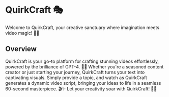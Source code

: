 # QuirkCraft 🎭
Welcome to QuirkCraft, your creative sanctuary where imagination meets video magic! 🚀✨

## Overview
QuirkCraft is your go-to platform for crafting stunning videos effortlessly, powered by the brilliance of GPT-4. 🎥🌟 Whether you're a seasoned content creator or just starting your journey, QuirkCraft turns your text into captivating visuals. Simply provide a topic, and watch as QuirkCraft generates a dynamic video script, bringing your ideas to life in a seamless 60-second masterpiece. 🎬✨ Let your creativity soar with QuirkCraft! 🚀🎨